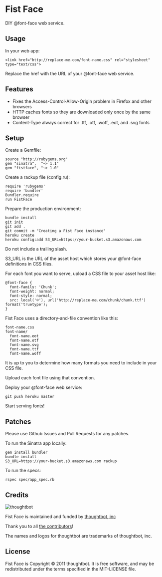 Fist Face
=========

DIY @font-face web service.

Usage
-----

In your web app:

    <link href="http://replace-me.com/font-name.css" rel="stylesheet" type="text/css">

Replace the href with the URL of your @font-face web service.

Features
--------

* Fixes the Access-Control-Allow-Origin problem in Firefox and other browsers
* HTTP caches fonts so they are downloaded only once by the same browser
* Content-Type always correct for .ttf, .otf, .woff, .eot, and .svg fonts

Setup
-----

Create a Gemfile:

    source "http://rubygems.org"
    gem "sinatra",  "~> 1.1"
    gem "fistface", "~> 1.0"

Create a rackup file (config.ru):

    require 'rubygems'
    require 'bundler'
    Bundler.require
    run FistFace

Prepare the production environment:

    bundle install
    git init
    git add .
    git commit -m "Creating a Fist Face instance"
    heroku create
    heroku config:add S3_URL=https://your-bucket.s3.amazonaws.com

Do not include a trailing slash.

S3_URL is the URL of the asset host which stores your @font-face definitions in CSS files.

For each font you want to serve, upload a CSS file to your asset host like:

    @font-face {
      font-family: 'Chunk';
      font-weight: normal;
      font-style: normal;
      src: local('☺'), url('http://replace-me.com/chunk/chunk.ttf') format('truetype');
    }

Fist Face uses a directory-and-file convention like this:

    font-name.css
    font-name/
      font-name.eot
      font-name.otf
      font-name.svg
      font-name.ttf
      font-name.woff

It is up to you to determine how many formats you need to include in your CSS file.

Upload each font file using that convention.

Deploy your @font-face web service:

    git push heroku master

Start serving fonts!

Patches
-------

Please use Github Issues and Pull Requests for any patches.

To run the Sinatra app locally:

    gem install bundler
    bundle install
    S3_URL=https://your-bucket.s3.amazonaws.com rackup

To run the specs:

    rspec spec/app_spec.rb

Credits
-------

![thoughtbot](http://thoughtbot.com/images/tm/logo.png)

Fist Face is maintained and funded by [thoughtbot, inc](http://thoughtbot.com/community)

Thank you to all [the contributors](https://github.com/thoughtbot/fistface/contributors)!

The names and logos for thoughtbot are trademarks of thoughtbot, inc.

License
-------

Fist Face is Copyright © 2011 thoughtbot. It is free software, and may be redistributed under the terms specified in the MIT-LICENSE file.
